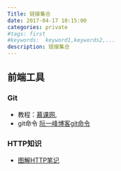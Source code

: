 ```yaml
---
Title: 链接集合 
date: 2017-04-17 10:15:00
categories: private
#tags: first
#keywords:  keyword1,keywords2,...
description: 链接集合 
---
```


## 前端工具

### Git
- 教程：[慕课网](http://www.imooc.com/learn/208),
- git命令 [阮一峰博客git命令](http://www.ruanyifeng.com/blog/2015/12/git-cheat-sheet.html)


### HTTP知识
- [图解HTTP笔记](https://www.bokeyy.com/post/chapter-4-of-illustrating-http-reading-notes.html)
